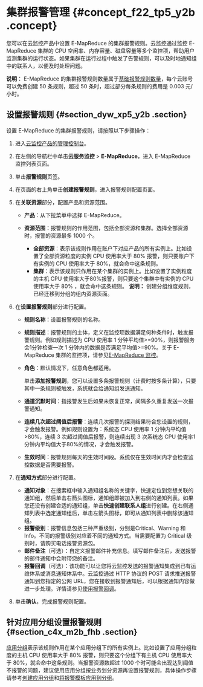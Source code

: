 # 集群报警管理 {#concept_f22_tp5_y2b .concept}

您可以在云监控产品中设置 E-MapReduce 的集群报警规则。云监控通过监控 E-MapReduce 集群的 CPU 空闲率、内存容量、磁盘容量等多个监控项，帮助用户监测集群的运行状态。如果集群在运行过程中触发了告警规则，可以及时地通知组中的联系人，以便及时处理问题。

**说明：** E-MapReduce 的集群报警规则数量属于[基础报警规则数量](../../../../cn.zh-CN/产品定价/计费方式.md#)，每个云账号可以免费创建 50 条规则，超过 50 条时，超过部分每条规则的费用是 0.003 元/小时。

## 设置报警规则 {#section_dyw_xp5_y2b .section}

设置 E-MapReduce 的集群报警规则，请按照以下步骤操作：

1.  进入[云监控产品的管理控制台](https://cloudmonitor.console.aliyun.com/#/home/ecs)。
2.  在左侧的导航栏中单击**云服务监控** \> **E-MapReduce**，进入 E-MapReduce 监控列表页面。
3.  单击**报警规则**页签。
4.  在页面的右上角单击**创建报警规则**，进入报警规则配置页面。
5.  在**关联资源**部分，配置产品和资源范围。
    -   **产品**：从下拉菜单中选择 E-MapReduce。
    -   **资源范围**：报警规则的作用范围，包括全部资源和集群。选择全部资源时，报警的资源最多 1000 个。

        -   **全部资源**：表示该规则作用在账户下对应产品的所有实例上。比如设置了全部资源粒度的实例 CPU 使用率大于 80% 报警，则只要账户下有实例的 CPU 使用率大于 80%，就会命中这条规则。
        -   **集群**：表示该规则只作用在某个集群的实例上。比如设置了实例粒度的主机 CPU 使用率大于80%报警，则只要这个集群中有实例的 CPU 使用率大于 80% ，就会命中这条规则。
        **说明：** 创建分组维度规则，已经迁移到分组的组内资源页面。

6.  在**设置报警规则**部分进行配置。
    -   **规则名称**：设置报警规则的名称。
    -   **规则描述**：报警规则的主体，定义在监控项数据满足何种条件时，触发报警规则。例如规则描述为 CPU 使用率 1 分钟平均值\>=90%，则报警服务会1分钟检查一次 1 分钟内的数据是否满足平均值\>=90%。关于 E-MapReduce 集群的监控项，请参见[E-MapReduce 监控](../../../../cn.zh-CN/用户指南/云服务监控/E-MapReduce监控.md#)。
    -   **角色**：默认情况下，任意角色都适用。

        单击**添加报警规则**，您可以设置多条报警规则（计费时按多条计算），只要其中一条规则被触发，系统就会给通知组发送通知。

    -   **通道沉默时间**：指报警发生后如果未恢复正常，间隔多久重复发送一次报警通知。
    -   **连续几次超过阈值后报警**：连续几次报警的探测结果符合您设置的规则，才会触发报警。例如规则设置为：系统态 CPU 使用率 1 分钟内平均值\>80%，连续 3 次超过阈值后报警，则连续出现 3 次系统态 CPU 使用率1分钟内平均值大于80%的情况，才会触发报警。
    -   **生效时间**：报警规则每天的生效时间段。系统仅在生效时间内才会检查监控数据是否需要报警。
7.  在**通知方式**部分进行配置。
    -   **通知对象**：在搜索框中输入通知组名称的关键字，快速定位到您想关联的通知组，然后单击右箭头图标，通知组即被加入到右侧的通知列表。如果您还没有创建合适的通知组，单击**快速创建联系人组**进行创建。在右侧通知列表中选定通知组后，单击左箭头图标，即可从通知列表中删除该通知组。
    -   **报警级别**：报警信息包括三种严重级别，分别是Critical、Warning 和 Info。不同的报警级别对应着不同的通知方式。当需要配置为 Critical 级别时，请购买电话报警资源包。
    -   **邮件备注**（可选）：自定义报警邮件补充信息。填写邮件备注后，发送报警的邮件通知中会附带您的备注。
    -   **报警回调**（可选）：该功能可以让您将云监控发送的报警通知集成到已有运维体系或消息通知体系中。云监控通过 HTTP 协议的 POST 请求推送报警通知到您指定的公网 URL，您在接收到报警通知后，可以根据通知内容做进一步处理。详情请参见[使用报警回调](../../../../cn.zh-CN/用户指南/报警服务/报警规则/使用报警回调.md#)。
8.  单击**确认**，完成报警规则配置。

## 针对应用分组设置报警规则 {#section_c4x_m2b_fhb .section}

[应用分组](../../../../cn.zh-CN/用户指南/应用分组/应用分组概览.md#)表示该规则作用在某个应用分组下的所有实例上。比如设置了应用分组粒度的主机 CPU 使用率大于 80% 报警，则只要这个分组下有主机 CPU 使用率大于 80%，就会命中这条规则。当报警资源数超过 1000 个时可能会出现达到阈值不报警的问题，建议使用应用分组按业务划分资源再设置报警规则，具体操作步骤请参考[创建应用分组](../../../../cn.zh-CN/用户指南/应用分组/创建应用分组.md#)和[将报警模板应用到分组](../../../../cn.zh-CN/用户指南/应用分组/将报警模板应用到分组.md#)。

